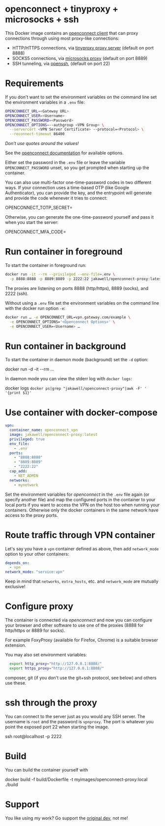 # openconnect + tinyproxy + microsocks + ssh

This Docker image contains an [openconnect client](http://www.infradead.org/openconnect/) that can proxy connections through using most proxy-like connections:

- HTTP/HTTPS connections, via [tinyproxy proxy server](https://tinyproxy.github.io/) (default on port 8888) 
- SOCKS5 connections, via [microsocks proxy](https://github.com/rofl0r/microsocks) (default on port 8889)
- SSH tunneling, via [openssh](https://www.openssh.com/), (default on port 22)

# Requirements

If you don't want to set the environment variables on the command line
set the environment variables in a `.env` file:

```sh
OPENCONNECT_URL=<Gateway URL>
OPENCONNECT_USER=<Username>
OPENCONNECT_PASSWORD=<Password>
OPENCONNECT_OPTIONS=--authgroup <VPN Group> \
  --servercert <VPN Server Certificate> --protocol=<Protocol> \
  --reconnect-timeout 86400
```

_Don't use quotes around the values!_

See the [openconnect documentation](https://www.infradead.org/openconnect/manual.html) for available options. 

Either set the password in the `.env` file or leave the variable `OPENCONNECT_PASSWORD` unset, so you get prompted when starting up the container.

You can also use multi-factor one-time-password codes in two different ways. If your connection uses a time-based OTP (like Google Authenticator), you can provide the key, and the entrypoint will generate and provide the code whenever it tries to connect:


  OPENCONNECT_TOTP_SECRET=<Key for TOTP>

Otherwise, you can generate the one-time-password yourself and pass it when you start the server:

  OPENCONNECT_MFA_CODE=<Multi factor authentication code>

# Run container in foreground

To start the container in foreground run:

```sh
docker run -it --rm --privileged --env-file=.env \
  -p 8888:8888 -p 8889:8889 -p 2222:22 jakawell/openconnect-proxy:latest
```

The proxies are listening on ports 8888 (http/https), 8889 (socks), and 2222 (ssh).

Without using a `.env` file set the environment variables on the command line with the docker run option `-e`:

```sh
docker run … -e OPENCONNECT_URL=vpn.gateway.com/example \
  -e OPENCONNECT_OPTIONS='<Openconnect Options>' \
  -e OPENCONNECT_USER=<Username> …
```

# Run container in background

To start the container in daemon mode (background) set the `-d` option:

  docker run -d -it --rm …

In daemon mode you can view the stderr log with `docker logs`:

  docker logs `docker ps|grep "jakawell/openconnect-proxy"|awk -F' ' '{print $1}'`

# Use container with docker-compose

```yml
vpn:
  container_name: openconnect_vpn
  image: jakawell/openconnect-proxy:latest
  privileged: true
  env_file:
    - .env
  ports:
    - "8888:8888"
    - "8889:8889"
    - "2222:22"
  cap_add:
    - NET_ADMIN
  networks:
    - mynetwork
```


Set the environment variables for _openconnect_ in the `.env` file again (or specify another file) and 
map the configured ports in the container to your local ports if you want to access the VPN 
on the host too when running your containers. Otherwise only the docker containers in the same
network have access to the proxy ports.

# Route traffic through VPN container

Let's say you have a `vpn` container defined as above, then add `network_mode` option to your other containers:

```yml
depends_on:
  - vpn
network_mode: "service:vpn"
```

Keep in mind that `networks`, `extra_hosts`, etc. and `network_mode` are mutually exclusive!

# Configure proxy

The container is connected via _openconnect_ and now you can configure your browser
and other software to use one of the proxies (8888 for http/https or 8889 for socks).

For example FoxyProxy (available for Firefox, Chrome) is a suitable browser extension.

You may also set environment variables:

```sh
  export http_proxy="http://127.0.0.1:8888/"
  export https_proxy="http://127.0.0.1:8888/"
```

composer, git (if you don't use the git+ssh protocol, see below) and others use these.

# ssh through the proxy

You can connect to the server just as you would any SSH server. The username is `root` and the password is `vpnproxy`. The port is whatever you point the exposed port 22 when starting the image.

  ssh root@localhost -p 2222

# Build

You can build the container yourself with

  docker build -f build/Dockerfile -t myimages/openconnect-proxy:local ./build

# Support

You like using my work? Go support the [original dev](https://github.com/wazum/openconnect-proxy#support), not me! 
